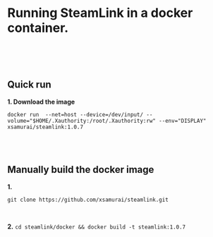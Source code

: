 # Running SteamLink in a docker container.

<br>
<br>
<br>

## Quick run


**1. Download the image**

`docker run  --net=host --device=/dev/input/ --volume="$HOME/.Xauthority:/root/.Xauthority:rw" --env="DISPLAY" xsamurai/steamlink:1.0.7`

<br> 
<br>


## Manually build the docker image


**1.**

`git clone https://github.com/xsamurai/steamlink.git`

<br>

**2.** `cd steamlink/docker && docker build -t steamlink:1.0.7`

